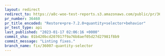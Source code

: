 ```yaml
---
layout: redirect
redirect_to: https://a8c-woo-test-reports.s3.amazonaws.com/public/pr/36460/api/index.html
pr_number: 36460
pr_title_encoded: "Restore+pre-7.2.0+quantity+selector+behavior"
pr_test_type: api
last_published: "2023-01-17 02:06:16 +0000"
commit_sha: 01b420bcd207017f9a76b8aef05d27d27981f8b9
commit_message: "Linting fixes."
branch_name: fix/36007-quantity-selector
---
```

